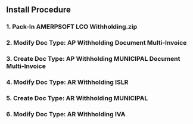 <h2>Install Procedure </h2>
<h3>1. Pack-In AMERPSOFT LCO Withholding.zip </h3>
<h3>2. Modify Doc Type: AP Withholding Document Multi-Invoice </h3>
<h3>3. Create Doc Type: AP Withholding MUNICIPAL Document Multi-Invoice </h3>
<h3>4. Modify Doc Type: AR Withholding ISLR </h3>
<h3>5. Create Doc Type: AR Withholding MUNICIPAL </h3>
<h3>6. Modify Doc Type: AR Withholding IVA </h3>


